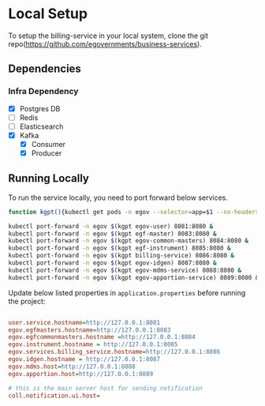 # Local Setup

To setup the billing-service in your local system, clone the git repo(https://github.com/egovernments/business-services).

## Dependencies


### Infra Dependency

- [X] Postgres DB
- [ ] Redis
- [ ] Elasticsearch
- [X] Kafka
  - [X] Consumer
  - [X] Producer

## Running Locally

To run the service locally, you need to port forward below services.

```bash
function kgpt(){kubectl get pods -n egov --selector=app=$1 --no-headers=true | head -n1 | awk '{print $1}'}

kubectl port-forward -n egov $(kgpt egov-user) 8081:8080 &
kubectl port-forward -n egov $(kgpt egf-master) 8083:8080 &
kubectl port-forward -n egov $(kgpt egov-common-masters) 8084:8080 &
kubectl port-forward -n egov $(kgpt egf-instrument) 8085:8080 &
kubectl port-forward -n egov $(kgpt billing-service) 8086:8080 &
kubectl port-forward -n egov $(kgpt egov-idgen) 8087:8080 &
kubectl port-forward -n egov $(kgpt egov-mdms-service) 8088:8080 &
kubectl port-forward -n egov $(kgpt egov-apportion-service) 8089:8080 &
``` 

Update below listed properties in `application.properties` before running the project:

```ini

user.service.hostname=http://127.0.0.1:8081
egov.egfmasters.hostname=http://127.0.0.1:8083
egov.egfcommonmasters.hostname =http://127.0.0.1:8084
egov.instrument.hostname = http://127.0.0.1:8085
egov.services.billing_service.hostname=http://127.0.0.1:8086
egov.idgen.hostname = http://127.0.0.1:8087
egov.mdms.host=http://127.0.0.1:8088
egov.apportion.host=http://127.0.0.1:8089

# this is the main server host for sending notification
coll.notification.ui.host=
```
